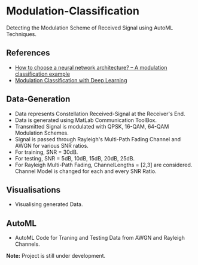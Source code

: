 # Modulation-Classification
Detecting the Modulation Scheme of Received Signal using AutoML Techniques.

## References
- [How to choose a neural network architecture? – A modulation classification example](https://ieeexplore.ieee.org/document/9221167)
- [Modulation Classification with Deep Learning](https://in.mathworks.com/help/deeplearning/ug/modulation-classification-with-deep-learning.html)

## Data-Generation
- Data represents Constellation Received-Signal at the Receiver's End.
- Data is generated using MatLab Communication ToolBox.
- Transmitted Signal is modulated with QPSK, 16-QAM, 64-QAM Modulation Schemes.
- Signal is passed through Rayleigh's Multi-Path Fading Channel and AWGN for various SNR ratios.
- For training, SNR = 30dB.
- For testing, SNR = 5dB, 10dB, 15dB, 20dB, 25dB.
- For Rayleigh Multi-Path Fading, ChannelLengths = [2,3] are considered. Channel Model is changed for each and every SNR Ratio.

## Visualisations
- Visualising generated Data.

## AutoML
- AutoML Code for Traning and Testing Data from AWGN and Rayleigh Channels.

**Note:**
Project is still under development.
